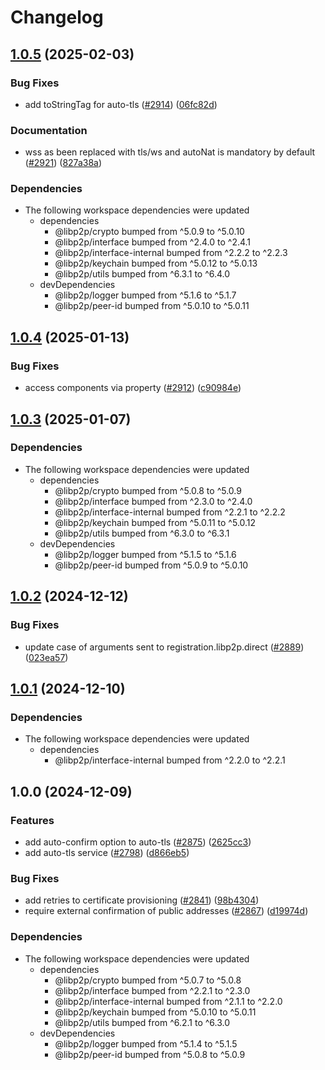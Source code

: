 # Changelog

## [1.0.5](https://github.com/libp2p/js-libp2p/compare/auto-tls-v1.0.4...auto-tls-v1.0.5) (2025-02-03)


### Bug Fixes

* add toStringTag for auto-tls ([#2914](https://github.com/libp2p/js-libp2p/issues/2914)) ([06fc82d](https://github.com/libp2p/js-libp2p/commit/06fc82da85bdd4fdba5bba797135c7e8b2b10c53))


### Documentation

* wss as been replaced with tls/ws and autoNat is mandatory by default ([#2921](https://github.com/libp2p/js-libp2p/issues/2921)) ([827a38a](https://github.com/libp2p/js-libp2p/commit/827a38a3895df6eef2feab4c3a715e093f7e430d))


### Dependencies

* The following workspace dependencies were updated
  * dependencies
    * @libp2p/crypto bumped from ^5.0.9 to ^5.0.10
    * @libp2p/interface bumped from ^2.4.0 to ^2.4.1
    * @libp2p/interface-internal bumped from ^2.2.2 to ^2.2.3
    * @libp2p/keychain bumped from ^5.0.12 to ^5.0.13
    * @libp2p/utils bumped from ^6.3.1 to ^6.4.0
  * devDependencies
    * @libp2p/logger bumped from ^5.1.6 to ^5.1.7
    * @libp2p/peer-id bumped from ^5.0.10 to ^5.0.11

## [1.0.4](https://github.com/libp2p/js-libp2p/compare/auto-tls-v1.0.3...auto-tls-v1.0.4) (2025-01-13)


### Bug Fixes

* access components via property ([#2912](https://github.com/libp2p/js-libp2p/issues/2912)) ([c90984e](https://github.com/libp2p/js-libp2p/commit/c90984ec77b7184efa66b8b37d7e0913f1c207ce))

## [1.0.3](https://github.com/libp2p/js-libp2p/compare/auto-tls-v1.0.2...auto-tls-v1.0.3) (2025-01-07)


### Dependencies

* The following workspace dependencies were updated
  * dependencies
    * @libp2p/crypto bumped from ^5.0.8 to ^5.0.9
    * @libp2p/interface bumped from ^2.3.0 to ^2.4.0
    * @libp2p/interface-internal bumped from ^2.2.1 to ^2.2.2
    * @libp2p/keychain bumped from ^5.0.11 to ^5.0.12
    * @libp2p/utils bumped from ^6.3.0 to ^6.3.1
  * devDependencies
    * @libp2p/logger bumped from ^5.1.5 to ^5.1.6
    * @libp2p/peer-id bumped from ^5.0.9 to ^5.0.10

## [1.0.2](https://github.com/libp2p/js-libp2p/compare/auto-tls-v1.0.1...auto-tls-v1.0.2) (2024-12-12)


### Bug Fixes

* update case of arguments sent to registration.libp2p.direct ([#2889](https://github.com/libp2p/js-libp2p/issues/2889)) ([023ea57](https://github.com/libp2p/js-libp2p/commit/023ea575cf70211012990116ccfc6c19bb5f37af))

## [1.0.1](https://github.com/libp2p/js-libp2p/compare/auto-tls-v1.0.0...auto-tls-v1.0.1) (2024-12-10)


### Dependencies

* The following workspace dependencies were updated
  * dependencies
    * @libp2p/interface-internal bumped from ^2.2.0 to ^2.2.1

## 1.0.0 (2024-12-09)


### Features

* add auto-confirm option to auto-tls ([#2875](https://github.com/libp2p/js-libp2p/issues/2875)) ([2625cc3](https://github.com/libp2p/js-libp2p/commit/2625cc323b77ed4843d200a3b7022f80eba2e8f8))
* add auto-tls service ([#2798](https://github.com/libp2p/js-libp2p/issues/2798)) ([d866eb5](https://github.com/libp2p/js-libp2p/commit/d866eb5bb8269485364c233119331ca073ff1343))


### Bug Fixes

* add retries to certificate provisioning ([#2841](https://github.com/libp2p/js-libp2p/issues/2841)) ([98b4304](https://github.com/libp2p/js-libp2p/commit/98b43045cb4786defc74e21c637489109377ea35))
* require external confirmation of public addresses ([#2867](https://github.com/libp2p/js-libp2p/issues/2867)) ([d19974d](https://github.com/libp2p/js-libp2p/commit/d19974d93a1015acfca95c2155dbcffc5fd6a6c0))


### Dependencies

* The following workspace dependencies were updated
  * dependencies
    * @libp2p/crypto bumped from ^5.0.7 to ^5.0.8
    * @libp2p/interface bumped from ^2.2.1 to ^2.3.0
    * @libp2p/interface-internal bumped from ^2.1.1 to ^2.2.0
    * @libp2p/keychain bumped from ^5.0.10 to ^5.0.11
    * @libp2p/utils bumped from ^6.2.1 to ^6.3.0
  * devDependencies
    * @libp2p/logger bumped from ^5.1.4 to ^5.1.5
    * @libp2p/peer-id bumped from ^5.0.8 to ^5.0.9
